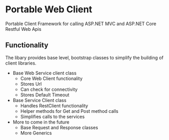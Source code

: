 # Portable Web Client

Portable Client Framework for calling ASP.NET MVC and ASP.NET Core Restful Web Apis

## Functionality
The libary provides base level, bootstrap classes to simplify the building of client libraries.

- Base Web Service client class
  - Core Web Client functionality
  - Stores Url
  - Can check for connectivity
  - Stores Default Timeout 
- Base Service Client class
  - Handles RestClient functionality
  - Helper methods for Get and Post method calls
  - Simplifies calls to the services
- More to come in the future
  - Base Request and Response classes
  - More Generics

  

